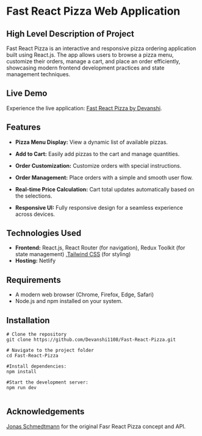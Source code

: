 # Fast React Pizza Web Application

## High Level Description of Project
Fast React Pizza is an interactive and responsive pizza ordering application built using React.js. The app allows users to browse a pizza menu, customize their orders, manage a cart, and place an order efficiently, showcasing modern frontend development practices and state management techniques.
## Live Demo
Experience the live application: [Fast React Pizza by Devanshi](https://fast-pizza-react-by-devanshi.netlify.app/).

## Features

- **Pizza Menu Display:** View a dynamic list of available pizzas.

- **Add to Cart:** Easily add pizzas to the cart and manage quantities.

- **Order Customization:** Customize orders with special instructions.

- **Order Management:** Place orders with a simple and smooth user flow.

- **Real-time Price Calculation:** Cart total updates automatically based on the selections.

- **Responsive UI:** Fully responsive design for a seamless experience across devices.

## Technologies Used
- **Frontend:** React.js, React Router (for navigation), Redux Toolkit (for state management) ,[Tailwind CSS](https://tailwindcss.com/) (for styling)
- **Hosting:** Netlify

## Requirements
- A modern web browser (Chrome, Firefox, Edge, Safari)
- Node.js and npm installed on your system.

## Installation

```
# Clone the repository
git clone https://github.com/Devanshi1108/Fast-React-Pizza.git

# Navigate to the project folder
cd Fast-React-Pizza

#Install dependencies:
npm install

#Start the development server:
npm run dev


```
## Acknowledgements
[Jonas Schmedtmann](https://github.com/jonasschmedtmann) for the original Fasr React Pizza concept and API.

